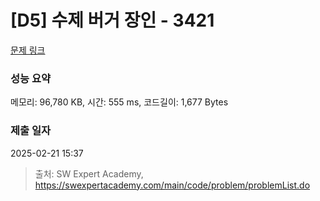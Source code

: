 # [D5] 수제 버거 장인 - 3421 

[문제 링크](https://swexpertacademy.com/main/code/problem/problemDetail.do?contestProbId=AWErcQmKy6kDFAXi) 

### 성능 요약

메모리: 96,780 KB, 시간: 555 ms, 코드길이: 1,677 Bytes

### 제출 일자

2025-02-21 15:37



> 출처: SW Expert Academy, https://swexpertacademy.com/main/code/problem/problemList.do